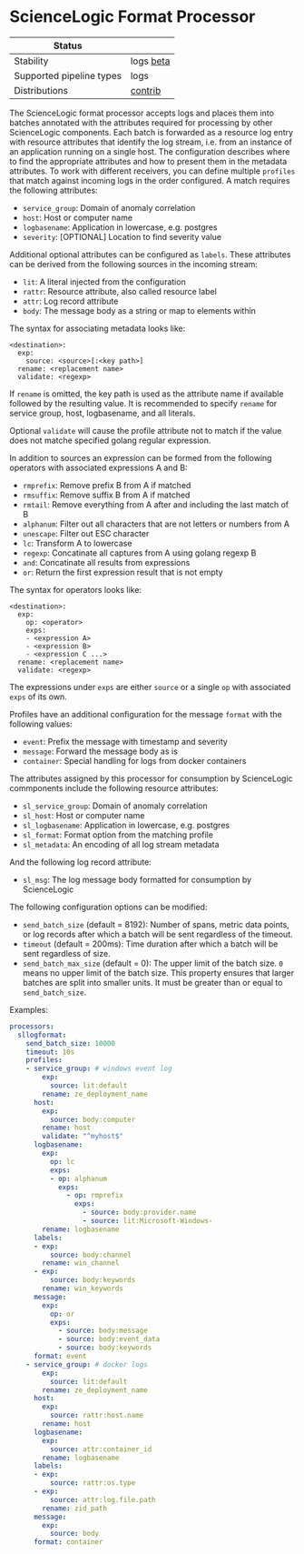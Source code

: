 # ScienceLogic Format Processor

| Status                   |                       |
| ------------------------ | --------------------- |
| Stability                | logs [beta]           |
| Supported pipeline types | logs                  |
| Distributions            | [contrib]             |

The ScienceLogic format processor accepts logs and places them into
batches annotated with the attributes required for processing by
other ScienceLogic components.  Each batch is forwarded as a
resource log entry with resource attributes that identify the log
stream, i.e. from an instance of an application running on a single
host.  The configuration describes where to find the appropriate
attributes and how to present them in the metadata attributes.
To work with different receivers, you can define multiple `profiles`
that match against incoming logs in the order configured.  A match
requires the following attributes:

- `service_group`: Domain of anomaly correlation
- `host`: Host or computer name
- `logbasename`: Application in lowercase, e.g. postgres
- `severity`: [OPTIONAL] Location to find severity value

Additional optional attributes can be configured as `labels`.
These attributes can be derived from the following sources in the
incoming stream:

- `lit`: A literal injected from the configuration
- `rattr`: Resource attribute, also called resource label
- `attr`: Log record attribute
- `body`: The message body as a string or map to elements within

The syntax for associating metadata looks like:

```
<destination>:
  exp:
    source: <source>[:<key path>]
  rename: <replacement name>
  validate: <regexp>
```

If `rename` is omitted, the key path is used as the attribute
name if available followed by the resulting value.  It is
recommended to specify `rename` for service group, host,
logbasename, and all literals.

Optional `validate` will cause the profile attribute not to
match if the value does not matche specified golang regular
expression.

In addition to sources an expression can be formed from the
following operators with associated expressions A and B:

- `rmprefix`: Remove prefix B from A if matched
- `rmsuffix`: Remove suffix B from A if matched
- `rmtail`: Remove everything from A after and including the last match of B
- `alphanum`: Filter out all characters that are not letters or numbers from A
- `unescape`: Filter out ESC character
- `lc`: Transform A to lowercase
- `regexp`: Concatinate all captures from A using golang regexp B
- `and`: Concatinate all results from expressions
- `or`: Return the first expression result that is not empty

The syntax for operators looks like:

```
<destination>:
  exp:
    op: <operator>
    exps:
    - <expression A>
    - <expression B>
    - <expression C ...>
  rename: <replacement name>
  validate: <regexp>
```

The expressions under `exps` are either `source` or a single `op`
with associated `exps` of its own.

Profiles have an additional configuration for the message `format`
with the following values:

- `event`: Prefix the message with timestamp and severity
- `message`: Forward the message body as is
- `container`: Special handling for logs from docker containers

The attributes assigned by this processor for consumption by
ScienceLogic commponents include the following resource attributes:

- `sl_service_group`: Domain of anomaly correlation
- `sl_host`: Host or computer name
- `sl_logbasename`: Application in lowercase, e.g. postgres
- `sl_format`: Format option from the matching profile
- `sl_metadata`: An encoding of all log stream metadata

And the following log record attribute:

- `sl_msg`: The log message body formatted for consumption by ScienceLogic

The following configuration options can be modified:

- `send_batch_size` (default = 8192): Number of spans, metric data points, or log
records after which a batch will be sent regardless of the timeout.
- `timeout` (default = 200ms): Time duration after which a batch will be sent
regardless of size.
- `send_batch_max_size` (default = 0): The upper limit of the batch size.
  `0` means no upper limit of the batch size.
  This property ensures that larger batches are split into smaller units.
  It must be greater than or equal to `send_batch_size`.

Examples:

```yaml
processors:
  sllogformat:
    send_batch_size: 10000
    timeout: 10s
    profiles:
    - service_group: # windows event log
        exp:
          source: lit:default
        rename: ze_deployment_name
      host:
        exp:
          source: body:computer
        rename: host
        validate: "^myhost$"
      logbasename:
        exp:
          op: lc
          exps:
          - op: alphanum
            exps:
              - op: rmprefix
                exps:
                  - source: body:provider.name
                  - source: lit:Microsoft-Windows-
        rename: logbasename
      labels:
      - exp:
          source: body:channel
        rename: win_channel
      - exp:
          source: body:keywords
        rename: win_keywords
      message:
        exp:
          op: or
          exps:
            - source: body:message
            - source: body:event_data
            - source: body:keywords
      format: event
    - service_group: # docker logs
        exp:
          source: lit:default
        rename: ze_deployment_name
      host:
        exp:
          source: rattr:host.name
        rename: host
      logbasename:
        exp:
          source: attr:container_id
        rename: logbasename
      labels:
      - exp:
          source: rattr:os.type
      - exp:
          source: attr:log.file.path
        rename: zid_path
      message:
        exp:
          source: body
      format: container
```

[beta]: https://github.com/open-telemetry/opentelemetry-collector#beta
[contrib]: https://github.com/open-telemetry/opentelemetry-collector-releases/tree/main/distributions/otelcol-contrib
[core]: https://github.com/open-telemetry/opentelemetry-collector-releases/tree/main/distributions/otelcol
